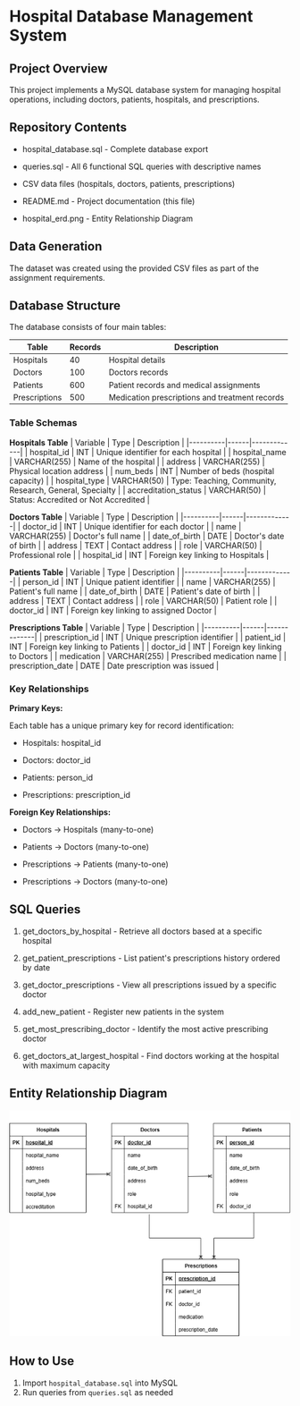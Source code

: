 # Hospital Database Management System

## Project Overview

This project implements a  MySQL database system for managing hospital operations, including doctors, patients, hospitals, and prescriptions. 

## Repository Contents

-	hospital_database.sql - Complete database export

-	queries.sql - All 6 functional SQL queries with descriptive names

- CSV data files (hospitals, doctors, patients, prescriptions)

-	README.md - Project documentation (this file)

-	hospital_erd.png - Entity Relationship Diagram

## Data Generation

The dataset was created using the provided CSV files as part of the assignment requirements.

## Database Structure

The database consists of four main tables:

| Table | Records | Description |
|-------|---------|-------------|
| Hospitals | 40 | Hospital details |
| Doctors | 100 | Doctors records |
| Patients | 600 | Patient records and medical assignments |
| Prescriptions | 500 | Medication prescriptions and treatment records |

### Table Schemas

**Hospitals Table**
| Variable | Type | Description |
|----------|------|-------------|
| hospital_id | INT | Unique identifier for each hospital |
| hospital_name | VARCHAR(255) | Name of the hospital |
| address | VARCHAR(255) | Physical location address |
| num_beds | INT | Number of beds (hospital capacity) |
| hospital_type | VARCHAR(50) | Type: Teaching, Community, Research, General, Specialty |
| accreditation_status | VARCHAR(50) | Status: Accredited or Not Accredited |

**Doctors Table**
| Variable | Type | Description |
|----------|------|-------------|
| doctor_id | INT | Unique identifier for each doctor |
| name | VARCHAR(255) | Doctor's full name |
| date_of_birth | DATE | Doctor's date of birth |
| address | TEXT | Contact address |
| role | VARCHAR(50) | Professional role |
| hospital_id | INT | Foreign key linking to Hospitals |

**Patients Table**
| Variable | Type | Description |
|----------|------|-------------|
| person_id | INT | Unique patient identifier |
| name | VARCHAR(255) | Patient's full name |
| date_of_birth | DATE | Patient's date of birth |
| address | TEXT | Contact address |
| role | VARCHAR(50) | Patient role |
| doctor_id | INT | Foreign key linking to assigned Doctor |

**Prescriptions Table**
| Variable | Type | Description |
|----------|------|-------------|
| prescription_id | INT | Unique prescription identifier |
| patient_id | INT | Foreign key linking to Patients |
| doctor_id | INT | Foreign key linking to Doctors |
| medication | VARCHAR(255) | Prescribed medication name |
| prescription_date | DATE | Date prescription was issued |

### Key Relationships
**Primary Keys:**

Each table has a unique primary key for record identification:

- Hospitals: hospital_id

- Doctors: doctor_id

- Patients: person_id  

- Prescriptions: prescription_id



**Foreign Key Relationships:**

-	Doctors → Hospitals (many-to-one)

-	Patients → Doctors (many-to-one)

-	Prescriptions → Patients (many-to-one)

-	Prescriptions → Doctors (many-to-one)
  

## SQL Queries

1.	get_doctors_by_hospital - Retrieve all doctors based at a specific hospital

2.	get_patient_prescriptions - List patient's prescriptions history ordered by date

3.	get_doctor_prescriptions - View all prescriptions issued by a specific doctor

4.	add_new_patient - Register new patients in the system

5. get_most_prescribing_doctor - Identify the most active prescribing doctor

6. get_doctors_at_largest_hospital - Find doctors working at the hospital with maximum capacity


## Entity Relationship Diagram
![Hospital Database ERD](hospital_erd.png)

## How to Use
1. Import `hospital_database.sql` into MySQL
2. Run queries from `queries.sql` as needed
